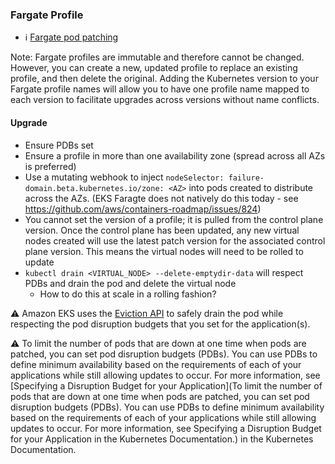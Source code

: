 ### Fargate Profile

- ℹ️ [Fargate pod patching](https://docs.aws.amazon.com/eks/latest/userguide/fargate-pod-patching.html)

Note: Fargate profiles are immutable and therefore cannot be changed. However, you can create a new, updated profile to replace an existing profile, and then delete the original. Adding the Kubernetes version to your Fargate profile names will allow you to have one profile name mapped to each version to facilitate upgrades across versions without name conflicts.

#### Upgrade

- Ensure PDBs set
- Ensure a profile in more than one availability zone (spread across all AZs is preferred)
- Use a mutating webhook to inject `nodeSelector: failure-domain.beta.kubernetes.io/zone: <AZ>` into pods created to distribute across the AZs. (EKS Faragte does not natively do this today - see https://github.com/aws/containers-roadmap/issues/824)
- You cannot set the version of a profile; it is pulled from the control plane version. Once the control plane has been updated, any new virtual nodes created will use the latest patch version for the associated control plane version. This means the virtual nodes will need to be rolled to update
- `kubectl drain <VIRTUAL_NODE> --delete-emptydir-data` will respect PDBs and drain the pod and delete the virtual node
  - How to do this at scale in a rolling fashion?

⚠️ Amazon EKS uses the [Eviction API](https://kubernetes.io/docs/concepts/scheduling-eviction/api-eviction/) to safely drain the pod while respecting the pod disruption budgets that you set for the application(s).

⚠️ To limit the number of pods that are down at one time when pods are patched, you can set pod disruption budgets (PDBs). You can use PDBs to define minimum availability based on the requirements of each of your applications while still allowing updates to occur. For more information, see [Specifying a Disruption Budget for your Application](To limit the number of pods that are down at one time when pods are patched, you can set pod disruption budgets (PDBs). You can use PDBs to define minimum availability based on the requirements of each of your applications while still allowing updates to occur. For more information, see Specifying a Disruption Budget for your Application in the Kubernetes Documentation.) in the Kubernetes Documentation.
